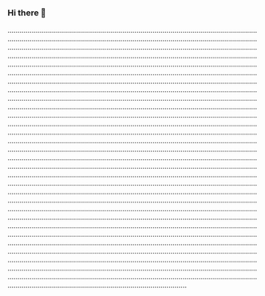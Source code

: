 ### Hi there 👋

.................................................................................................................................................................................................................................................................................................................................................................................................................................................................................................................................................................................................................................................................................................................................................................................................................................................................................................................................................................................................................................................................................................................................................................................................................................................................................................................................................................................................................................................................................................................................................................................................................................................................................................................................................................................................................................................................................................................................................................................................................................................................................................................................................................................................................................................................................................................................................................................................................................................................................................................................................................................................................................................................................................................................................................................................................................................................................................................................................................................................................................................................................................................................................................................................................................................................................................................................................................................................................................................................................................................................................................................................................................................................................................................................................................................................................................................................................................................................................................